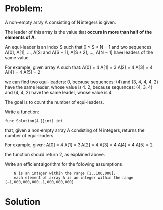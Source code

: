 # Problem:

A non-empty array A consisting of N integers is given.

The leader of this array is the value that **occurs in more than half of the elements of A**.

An equi-leader is an index S such that 0 ≤ S < N − 1 and
two sequences A[0], A[1], ..., A[S] and A[S + 1], A[S + 2], ..., A[N − 1]
have leaders of the same value.

For example, given array A such that:
    A[0] = 4
    A[1] = 3
    A[2] = 4
    A[3] = 4
    A[4] = 4
    A[5] = 2

we can find two equi-leaders:
	0, because sequences: (4) and (3, 4, 4, 4, 2) have the same leader, whose value is 4.
	2, because sequences: (4, 3, 4) and (4, 4, 2) have the same leader, whose value is 4.

The goal is to count the number of equi-leaders.

Write a function:

    func Solution(A []int) int

that, given a non-empty array A consisting of N integers, returns the number of equi-leaders.

For example, given:
    A[0] = 4
    A[1] = 3
    A[2] = 4
    A[3] = 4
    A[4] = 4
    A[5] = 2

the function should return 2, as explained above.

Write an efficient algorithm for the following assumptions:

        N is an integer within the range [1..100,000];
        each element of array A is an integer within the range [−1,000,000,000..1,000,000,000].


# Solution